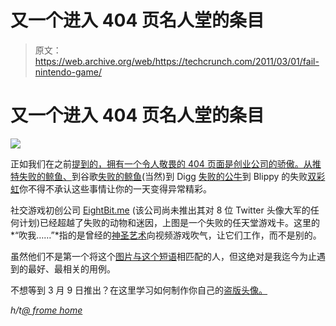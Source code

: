 # 又一个进入 404 页名人堂的条目

> 原文：<https://web.archive.org/web/https://techcrunch.com/2011/03/01/fail-nintendo-game/>

# 又一个进入 404 页名人堂的条目

![](img/8b48a02bb819bf0d82c1b50654881027.png)

正如我们在之前[提到的，拥有一个令人敬畏的 404 页面是创业公司的骄傲。从推特](https://web.archive.org/web/20230304024035/https://techcrunch.com/2010/08/03/blippy-404/)[失败的鲸鱼、](https://web.archive.org/web/20230304024035/https://techcrunch.com/2010/01/20/twitter-fail-whale/)到谷歌[失败的鲸鱼](https://web.archive.org/web/20230304024035/https://techcrunch.com/2010/12/07/whale-fail/)(当然)到 Digg [失败的公牛](https://web.archive.org/web/20230304024035/https://techcrunch.com/2010/08/26/digg-fail-ox/)到 Blippy 的失败[双彩虹](https://web.archive.org/web/20230304024035/https://techcrunch.com/2010/08/03/blippy-404/)你不得不承认这些事情让你的一天变得异常精彩。

社交游戏初创公司 [EightBit.me](https://web.archive.org/web/20230304024035/http://www.eightbit.me/) (该公司尚未推出其对 8 位 Twitter 头像大军的任何计划)已经超越了失败的动物和迷因，上图是一个失败的任天堂游戏卡。这里的*“吹我……”*指的是曾经的[神圣艺术](https://web.archive.org/web/20230304024035/http://reviews.ebay.com/THE-MYTH-OF-BLOWING-INTO-NINTENDO-GAMES_W0QQugidZ10000000008066715)向视频游戏吹气，让它们工作，而不是别的。

虽然他们不是第一个将这个[图片与这个短语](https://web.archive.org/web/20230304024035/http://www.bustedtees.com/blowme)相匹配的人，但这绝对是我迄今为止遇到的最好、最相关的用例。

不想等到 3 月 9 日推出？在这里学习如何制作你自己的[盗版头像。](https://web.archive.org/web/20230304024035/https://techcrunch.com/2011/01/12/how-to-make-an-8-bit-twitter-avatar/)

*h/t[@ frome home](https://web.archive.org/web/20230304024035/http://twitter.com/#!/fromedome/status/42290114256310272)*